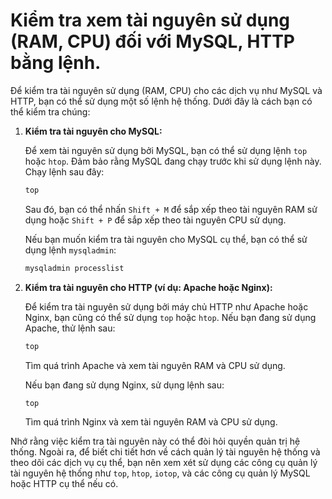 # Kiểm tra xem tài nguyên sử dụng (RAM, CPU) đối với MySQL, HTTP bằng lệnh.

Để kiểm tra tài nguyên sử dụng (RAM, CPU) cho các dịch vụ như MySQL và HTTP, bạn có thể sử dụng một số lệnh hệ thống. Dưới đây là cách bạn có thể kiểm tra chúng:

1. **Kiểm tra tài nguyên cho MySQL:**
    
    Để xem tài nguyên sử dụng bởi MySQL, bạn có thể sử dụng lệnh `top` hoặc `htop`. Đảm bảo rằng MySQL đang chạy trước khi sử dụng lệnh này. Chạy lệnh sau đây:
    
    ```bash
    top
    
    ```
    
    Sau đó, bạn có thể nhấn `Shift + M` để sắp xếp theo tài nguyên RAM sử dụng hoặc `Shift + P` để sắp xếp theo tài nguyên CPU sử dụng.
    
    Nếu bạn muốn kiểm tra tài nguyên cho MySQL cụ thể, bạn có thể sử dụng lệnh `mysqladmin`:
    
    ```bash
    mysqladmin processlist
    
    ```
    
2. **Kiểm tra tài nguyên cho HTTP (ví dụ: Apache hoặc Nginx):**
    
    Để kiểm tra tài nguyên sử dụng bởi máy chủ HTTP như Apache hoặc Nginx, bạn cũng có thể sử dụng `top` hoặc `htop`. Nếu bạn đang sử dụng Apache, thử lệnh sau:
    
    ```bash
    top
    
    ```
    
    Tìm quá trình Apache và xem tài nguyên RAM và CPU sử dụng.
    
    Nếu bạn đang sử dụng Nginx, sử dụng lệnh sau:
    
    ```bash
    top
    
    ```
    
    Tìm quá trình Nginx và xem tài nguyên RAM và CPU sử dụng.
    

Nhớ rằng việc kiểm tra tài nguyên này có thể đòi hỏi quyền quản trị hệ thống. Ngoài ra, để biết chi tiết hơn về cách quản lý tài nguyên hệ thống và theo dõi các dịch vụ cụ thể, bạn nên xem xét sử dụng các công cụ quản lý tài nguyên hệ thống như `top`, `htop`, `iotop`, và các công cụ quản lý MySQL hoặc HTTP cụ thể nếu có.